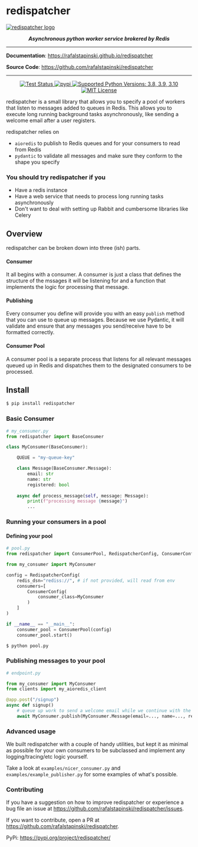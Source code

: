 # redispatcher

<a href="https://rafalstapinski.github.io/redispatcher">
  <img src="https://rafalstapinski.github.io/redispatcher/img/logo.svg" alt="redispatcher logo" />
</a>

<p align="center">
  <strong>
    <em>
     Asynchronous python worker service brokered by Redis
    </em>
  </strong>
</p>

---

**Documentation**: <a href="https://rafalstapinski.github.io/redispatcher">https://rafalstapinski.github.io/redispatcher</a>

**Source Code**: <a href="https://github.com/rafalstapinski/redispatcher">https://github.com/rafalstapinski/redispatcher</a>

---

<p align="center">
  <a href="https://github.com/rafalstapinski/porm/actions/workflows/test.yml" target="_blank">
    <img src="https://github.com/rafalstapinski/porm/actions/workflows/test.yml/badge.svg" alt="Test Status" />
  </a>
  <a href="https://pypi.org/project/redispatcher" target="_blank">
    <img src="https://img.shields.io/pypi/v/redispatcher?color=%2334D058" alt="pypi" />
  </a>
  <a href="https://pypi.org/project/redispatcher" target="_blank">
    <img src="https://img.shields.io/pypi/pyversions/redispatcher?color=%23334D058" alt="Supported Python Versions: 3.8, 3.9, 3.10" />
  </a>
  <a href="https://github.com/rafalstapinski/redispatcher/blob/master/LICENSE" target="_blank">
    <img src="https://img.shields.io/pypi/l/redispatcher?color=%23334D058" alt="MIT License" />
  </a>
</p>


redispatcher is a small library that allows you to specify a pool of workers that listen to messages added to queues in Redis. This allows you to execute long running background tasks asynchronously, like sending a welcome email after a user registers.

redispatcher relies on
* `aioredis` to publish to Redis queues and for your consumers to read from Redis
* `pydantic` to validate all messages and make sure they conform to the shape you specify

### You should try redispatcher if you
* Have a redis instance
* Have a web service that needs to process long running tasks asynchronously
* Don't want to deal with setting up Rabbit and cumbersome libraries like Celery


## Overview

redispatcher can be broken down into three (ish) parts.

#### Consumer
It all begins with a consumer. A consumer is just a class that defines the structure of the mssages it will be listening for and a function that implements the logic for processing that message.

#### Publishing
Every consumer you define will provide you with an easy `publish` method that you can use to queue up messages. Because we use Pydantic, it will validate and ensure that any messages you send/receive have to be formatted correctly. 

#### Consumer Pool
A consumer pool is a separate process that listens for all relevant messages queued up in Redis and dispatches them to the designated consumers to be processed.


## Install
```bash
$ pip install redispatcher
```

### Basic Consumer
```python
# my_consumer.py
from redispatcher import BaseConsumer

class MyConsumer(BaseConsumer):

    QUEUE = "my-queue-key"

    class Message(BaseConsumer.Message):
        email: str
        name: str
        registered: bool
    
    async def process_message(self, message: Message):
        print(f"processing message {message}")
        ...

```

### Running your consumers in a pool

#### Defining your pool
```python
# pool.py
from redispatcher import ConsumerPool, RedispatcherConfig, ConsumerConfig

from my_consumer import MyConsumer

config = RedispatcherConfig(
    redis_dsn="rediss://", # if not provided, will read from env
    consumers=[
        ConsumerConfig(
            consumer_class=MyConsumer
        )
    ]
)

if __name__ == "__main__":
    consumer_pool = ConsumerPool(config)
    consumer_pool.start() 
```

```bash
$ python pool.py
```

### Publishing messages to your pool
```python
# endpoint.py

from my_consumer import MyConsumer
from clients import my_aioredis_client

@app.post("/signup")
async def signup()
    # queue up work to send a welcome email while we continue with the rest of our endpoint logic
    await MyConsumer.publish(MyConsumer.Message(email=..., name=..., registered=True), my_aioredis_client)
```


### Advanced usage

We built redispatcher with a couple of handy utilities, but kept it as minimal as possible for your own consumers to be subclassed and implement any logging/tracing/etc logic yourself. 

Take a look at `examples/nicer_consumer.py` and `examples/example_publisher.py` for some examples of what's possible.


### Contributing

If you have a suggestion on how to improve redispatcher or experience a bug file an issue at <https://github.com/rafalstapinski/redispatcher/issues>.

If you want to contribute, open a PR at <https://github.com/rafalstapinski/redispatcher>.

PyPi: <https://pypi.org/project/redispatcher/>
